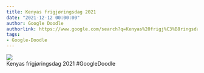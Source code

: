 ```yaml
---
title: Kenyas frigjøringsdag 2021
date: "2021-12-12 00:00:00"
author: Google Doodle
authorlink: https://www.google.com/search?q=Kenyas%20frigj%C3%B8ringsdag%202021
tags:
- Google-Doodle
---
```

<img src="https://www.google.com/logos/doodles/2021/kenya-independence-day-2021-6753651837109160-law.gif" referrerpolicy="no-referrer"><br>Kenyas frigjøringsdag 2021 #GoogleDoodle
